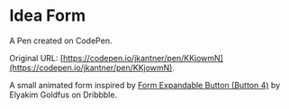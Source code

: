 # Idea Form

A Pen created on CodePen.

Original URL: [https://codepen.io/jkantner/pen/KKjowmN](https://codepen.io/jkantner/pen/KKjowmN).

A small animated form inspired by [Form Expandable Button (Button 4)](https://dribbble.com/shots/22156669-Form-Expandable-Button-Button-4) by Elyakim Goldfus on Dribbble.